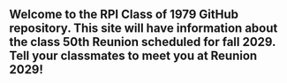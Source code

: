 ## Welcome to the RPI Class of 1979 GitHub repository.  This site will have information about the class 50th Reunion scheduled for fall 2029.  Tell your classmates to meet you at Reunion 2029! 

<!--
**RPIclassof1979/RPIclassof1979** is a ✨ _special_ ✨ repository because its `README.md` (this file) appears on your GitHub profile.

Here are some ideas to get you started:

- 🔭 I’m currently working on ...
- 🌱 I’m currently learning ...
- 👯 I’m looking to collaborate on ...
- 🤔 I’m looking for help with ...
- 💬 Ask me about ...
- 📫 How to reach me: ...
- 😄 Pronouns: ...
- ⚡ Fun fact: ...
-->
